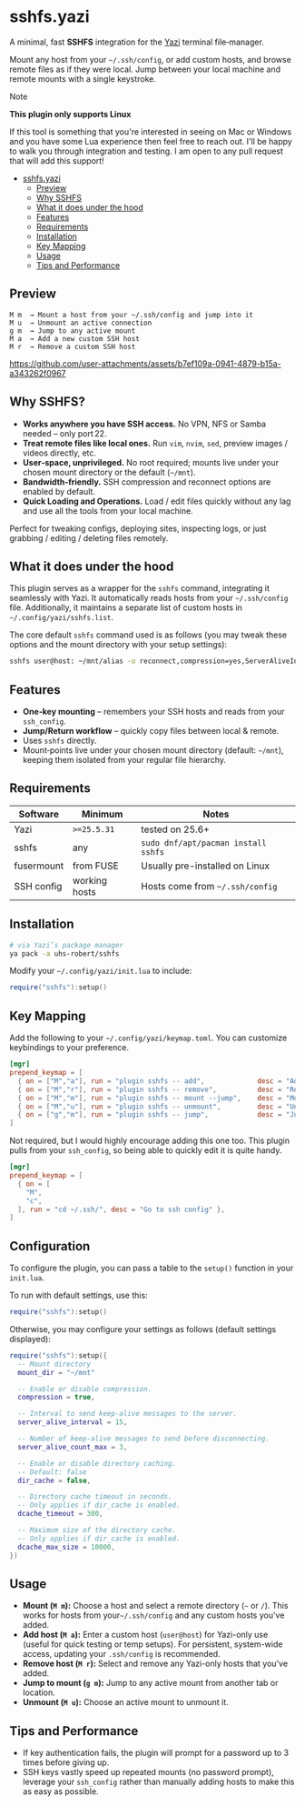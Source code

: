 # sshfs.yazi

A minimal, fast **SSHFS** integration for the [Yazi](https://github.com/sxyazi/yazi) terminal file‑manager.

Mount any host from your `~/.ssh/config`, or add custom hosts, and browse remote files as if they were local. Jump between your local machine and remote mounts with a single keystroke.

> [!NOTE]
>
> **This plugin only supports Linux**
>
> If this tool is something that you're interested in seeing on Mac or Windows and you have some Lua experience then feel free to reach out. I'll be happy to walk you through integration and testing. I am open to any pull request that will add this support!

<!--toc:start-->

- [sshfs.yazi](@sshfs.yazi)
  - [Preview](#preview)
  - [Why SSHFS](#why-sshfs)
  - [What it does under the hood](#what-it-does-under-the-hood)
  - [Features](#features)
  - [Requirements](#requirements)
  - [Installation](#installation)
  - [Key Mapping](#key-mapping)
  - [Usage](#usage)
  - [Tips and Performance](#tips-and-performance)
  <!--toc:end-->

## Preview

```text
M m  → Mount a host from your ~/.ssh/config and jump into it
M u  → Unmount an active connection
g m  → Jump to any active mount
M a  → Add a new custom SSH host
M r  → Remove a custom SSH host
```

<https://github.com/user-attachments/assets/b7ef109a-0941-4879-b15a-a343262f0967>

## Why SSHFS?

- **Works anywhere you have SSH access.** No VPN, NFS or Samba needed – only port 22.
- **Treat remote files like local ones.** Run `vim`, `nvim`, `sed`, preview images / videos directly, etc.
- **User‑space, unprivileged.** No root required; mounts live under your chosen mount directory or the default (`~/mnt`).
- **Bandwidth‑friendly.** SSH compression and reconnect options are enabled by default.
- **Quick Loading and Operations.** Load / edit files quickly without any lag and use all the tools from your local machine.

Perfect for tweaking configs, deploying sites, inspecting logs, or just grabbing / editing / deleting files remotely.

## What it does under the hood

This plugin serves as a wrapper for the `sshfs` command, integrating it seamlessly with Yazi. It automatically reads hosts from your `~/.ssh/config` file. Additionally, it maintains a separate list of custom hosts in `~/.config/yazi/sshfs.list`.

The core default `sshfs` command used is as follows (you may tweak these options and the mount directory with your setup settings):

```sh
sshfs user@host: ~/mnt/alias -o reconnect,compression=yes,ServerAliveInterval=15,ServerAliveCountMax=3
```

## Features

- **One‑key mounting** – remembers your SSH hosts and reads from your `ssh_config`.
- **Jump/Return workflow** – quickly copy files between local & remote.
- Uses `sshfs` directly.
- Mount‑points live under your chosen mount directory (default: `~/mnt`), keeping them isolated from your regular file hierarchy.

## Requirements

| Software   | Minimum       | Notes                               |
| ---------- | ------------- | ----------------------------------- |
| Yazi       | `>=25.5.31`   | tested on 25.6+                     |
| sshfs      | any           | `sudo dnf/apt/pacman install sshfs` |
| fusermount | from FUSE     | Usually pre-installed on Linux      |
| SSH config | working hosts | Hosts come from `~/.ssh/config`     |

## Installation

```sh
# via Yazi’s package manager
ya pack -a uhs-robert/sshfs
```

Modify your `~/.config/yazi/init.lua` to include:

```lua
require("sshfs"):setup()
```

## Key Mapping

Add the following to your `~/.config/yazi/keymap.toml`. You can customize keybindings to your preference.

```toml
[mgr]
prepend_keymap = [
  { on = ["M","a"], run = "plugin sshfs -- add",             desc = "Add SSH host" },
  { on = ["M","r"], run = "plugin sshfs -- remove",          desc = "Remove SSH host" },
  { on = ["M","m"], run = "plugin sshfs -- mount --jump",    desc = "Mount & jump" },
  { on = ["M","u"], run = "plugin sshfs -- unmount",         desc = "Unmount SSHFS" },
  { on = ["g","m"], run = "plugin sshfs -- jump",            desc = "Jump to mount" },
]
```

Not required, but I would highly encourage adding this one too. This plugin pulls from your `ssh_config`, so being able to quickly edit it is quite handy.

```toml
[mgr]
prepend_keymap = [
  { on = [
    "M",
    "c",
  ], run = "cd ~/.ssh/", desc = "Go to ssh config" },
]
```

## Configuration

To configure the plugin, you can pass a table to the `setup()` function in your `init.lua`.

To run with default settings, use this:

```lua
require("sshfs"):setup()
```

Otherwise, you may configure your settings as follows (default settings displayed):

```lua
require("sshfs"):setup({
  -- Mount directory
  mount_dir = "~/mnt"

  -- Enable or disable compression.
  compression = true,

  -- Interval to send keep-alive messages to the server.
  server_alive_interval = 15,

  -- Number of keep-alive messages to send before disconnecting.
  server_alive_count_max = 3,

  -- Enable or disable directory caching.
  -- Default: false
  dir_cache = false,

  -- Directory cache timeout in seconds.
  -- Only applies if dir_cache is enabled.
  dcache_timeout = 300,

  -- Maximum size of the directory cache.
  -- Only applies if dir_cache is enabled.
  dcache_max_size = 10000,
})
```

## Usage

- **Mount (`M m`):** Choose a host and select a remote directory (`~` or `/`). This works for hosts from your`~/.ssh/config` and any custom hosts you've added.
- **Add host (`M a`):** Enter a custom host (`user@host`) for Yazi-only use (useful for quick testing or temp setups). For persistent, system-wide access, updating your `.ssh/config` is recommended.
- **Remove host (`M r`):** Select and remove any Yazi-only hosts that you've added.
- **Jump to mount (`g m`):** Jump to any active mount from another tab or location.
- **Unmount (`M u`):** Choose an active mount to unmount it.

## Tips and Performance

- If key authentication fails, the plugin will prompt for a password up to 3 times before giving up.
- SSH keys vastly speed up repeated mounts (no password prompt), leverage your `ssh_config` rather than manually adding hosts to make this as easy as possible.

